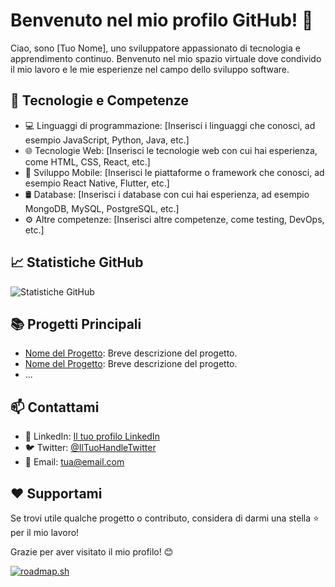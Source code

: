 # Benvenuto nel mio profilo GitHub! 👋

Ciao, sono [Tuo Nome], uno sviluppatore appassionato di tecnologia e apprendimento continuo. Benvenuto nel mio spazio virtuale dove condivido il mio lavoro e le mie esperienze nel campo dello sviluppo software.

## 🚀 Tecnologie e Competenze

- 💻 Linguaggi di programmazione: [Inserisci i linguaggi che conosci, ad esempio JavaScript, Python, Java, etc.]
- 🌐 Tecnologie Web: [Inserisci le tecnologie web con cui hai esperienza, come HTML, CSS, React, etc.]
- 📱 Sviluppo Mobile: [Inserisci le piattaforme o framework che conosci, ad esempio React Native, Flutter, etc.]
- 🛢️ Database: [Inserisci i database con cui hai esperienza, ad esempio MongoDB, MySQL, PostgreSQL, etc.]
- ⚙️ Altre competenze: [Inserisci altre competenze, come testing, DevOps, etc.]

## 📈 Statistiche GitHub

![Statistiche GitHub](https://github-readme-stats.vercel.app/api?username=Blackedsoul&show_icons=true&hide_border=true)

## 📚 Progetti Principali

- [Nome del Progetto](link_al_progetto): Breve descrizione del progetto.
- [Nome del Progetto](link_al_progetto): Breve descrizione del progetto.
- ...

## 📫 Contattami

- 💼 LinkedIn: [Il tuo profilo LinkedIn](link_al_profilo_linkedin)
- 🐦 Twitter: [@IlTuoHandleTwitter](link_al_profilo_twitter)
- 📧 Email: tua@email.com

## ❤️ Supportami

Se trovi utile qualche progetto o contributo, considera di darmi una stella ⭐ per il mio lavoro!

Grazie per aver visitato il mio profilo! 😊



<a href="https://roadmap.sh"><img src="https://api.roadmap.sh/v1-badge/tall/657f473d5145316d2518e358?variant=dark" alt="roadmap.sh"/></a>
